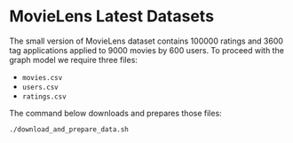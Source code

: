# MovieLens Latest Datasets

The small version of MovieLens dataset contains 100000 ratings and 3600 tag applications applied to 9000 movies by 600 users.
To proceed with the graph model we require three files:

- `movies.csv`
- `users.csv`
- `ratings.csv`

The command below downloads and prepares those files: 
```bash
./download_and_prepare_data.sh
```